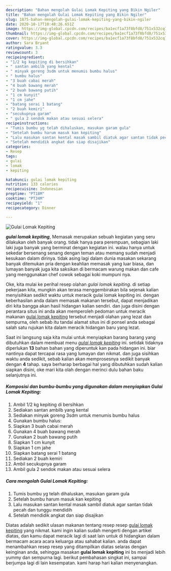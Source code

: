```yaml
---
description: "Bahan mengolah Gulai Lomak Kepiting yang Bikin Ngiler"
title: "Bahan mengolah Gulai Lomak Kepiting yang Bikin Ngiler"
slug: 1875-bahan-mengolah-gulai-lomak-kepiting-yang-bikin-ngiler
date: 2020-10-17T10:48:26.651Z
image: https://img-global.cpcdn.com/recipes/ba1ecf1a73f8bfd8/751x532cq70/gulai-lomak-kepiting-foto-resep-utama.jpg
thumbnail: https://img-global.cpcdn.com/recipes/ba1ecf1a73f8bfd8/751x532cq70/gulai-lomak-kepiting-foto-resep-utama.jpg
cover: https://img-global.cpcdn.com/recipes/ba1ecf1a73f8bfd8/751x532cq70/gulai-lomak-kepiting-foto-resep-utama.jpg
author: Sara Bryant
ratingvalue: 3.3
reviewcount: 3
recipeingredient:
- "1/2 kg kepiting di bersihkan"
- " santan ambilb yang kental"
- " minyak goreng 3sdm untuk menumis bumbu halus"
- " bumbu halus"
- "3 buah cabai merah"
- "4 buah bawang merah"
- "2 buah bawang putih"
- "1 cm kunyit"
- "1 cm jahe"
- "batang serai 1 batang"
- "2 buah kemiri"
- "secukupnya garam"
- " gula 2 sendok makan atau sesuai selera"
recipeinstructions:
- "Tumis bumbu yg telah dihaluskan, masukan garam gula"
- "Setelah bumbu harum masuk kan kepiting"
- "Lalu masukan santan kental masak sambil diatuk agar santan tidak pecah dan tunggu mendidih"
- "Setelah mendidik angkat dan siap disajikan"
categories:
- Resep
tags:
- gulai
- lomak
- kepiting

katakunci: gulai lomak kepiting 
nutrition: 133 calories
recipecuisine: Indonesian
preptime: "PT18M"
cooktime: "PT34M"
recipeyield: "1"
recipecategory: Dinner

---
```



![Gulai Lomak Kepiting](https://img-global.cpcdn.com/recipes/ba1ecf1a73f8bfd8/751x532cq70/gulai-lomak-kepiting-foto-resep-utama.jpg)

<b><i>gulai lomak kepiting</i></b>, Memasak merupakan sebuah kegiatan yang seru dilakukan oleh banyak orang. tidak hanya para perempuan, sebagian laki laki juga banyak yang berminat dengan kegiatan ini. walau hanya untuk sekedar bersenang senang dengan teman atau memang sudah menjadi kesukaan dalam dirinya. tidak asing lagi dalam dunia masakan sekarang banyak ditemukan pria dengan keahlian memasak yang luar biasa, dan lumayan banyak juga kita saksikan di bermacam warung makan dan cafe yang menggunakan chef cowok sebagai koki mumpuni nya.



Oke, kita mulai ke perihal resep olahan <i>gulai lomak kepiting</i>. di setiap pekerjaan kita, mungkin akan terasa menggembirakan bila sejenak kalian menyisihkan sedikit waktu untuk meracik gulai lomak kepiting ini. dengan keberhasilan anda dalam memasak makanan tersebut, dapat menjadikan diri kita bangga akan hasil hidangan kalian sendiri. dan juga disini dengan perantara situs ini anda akan memperoleh pedoman untuk meracik makanan <u>gulai lomak kepiting</u> tersebut menjadi olahan yang lezat dan sempurna, oleh sebab itu tandai alamat situs ini di ponsel anda sebagai salah satu rujukan kita dalam meracik hidangan baru yang lezat.


Saat ini langsung saja kita mulai untuk menyiapkan barang barang yang dibutuhkan dalam membuat menu <u><i>gulai lomak kepiting</i></u> ini. setidak tidaknya diperlukan <b>13</b> bahan bahan yang diperuntuk kan pada hidangan ini. biar nantinya dapat tercapai rasa yang lumayan dan nikmat. dan juga sisihkan waktu anda sedikit, sebab kalian akan memprosesnya sedikit banyak dengan <b>4</b> tahap. saya berharap berbagai hal yang dibutuhkan sudah kalian siapkan disini, oke mari kita olah dengan merinci dulu bahan baku selanjutnya ini.

<!--inarticleads1-->

##### Komposisi dan bumbu-bumbu yang digunakan dalam menyiapkan Gulai Lomak Kepiting:

1. Ambil 1/2 kg kepiting di bersihkan
1. Sediakan  santan ambilb yang kental
1. Sediakan  minyak goreng 3sdm untuk menumis bumbu halus
1. Gunakan  bumbu halus:
1. Siapkan 3 buah cabai merah
1. Gunakan 4 buah bawang merah
1. Gunakan 2 buah bawang putih
1. Siapkan 1 cm kunyit
1. Siapkan 1 cm jahe
1. Siapkan batang serai 1 batang
1. Sediakan 2 buah kemiri
1. Ambil secukupnya garam
1. Ambil  gula 2 sendok makan atau sesuai selera




<!--inarticleads2-->

##### Cara mengolah Gulai Lomak Kepiting:

1. Tumis bumbu yg telah dihaluskan, masukan garam gula
1. Setelah bumbu harum masuk kan kepiting
1. Lalu masukan santan kental masak sambil diatuk agar santan tidak pecah dan tunggu mendidih
1. Setelah mendidik angkat dan siap disajikan




Diatas adalah sedikit ulasan makanan tentang resep resep <u>gulai lomak kepiting</u> yang nikmat. kami ingin kalian sudah mengerti dengan artikel diatas, dan kamu dapat meracik lagi di saat lain untuk di hidangkan dalam bermacam acara acara keluarga atau sahabat kalian. anda dapat menambahkan resep resep yang ditampilkan diatas selaras dengan keinginan anda, sehingga masakan <b>gulai lomak kepiting</b> ini bs menjadi lebih yummy dan sempurna lagi. berikut pembahasan singkat ini, sampai berjumpa lagi di lain kesempatan. kami harap hari kalian menyenangkan.

